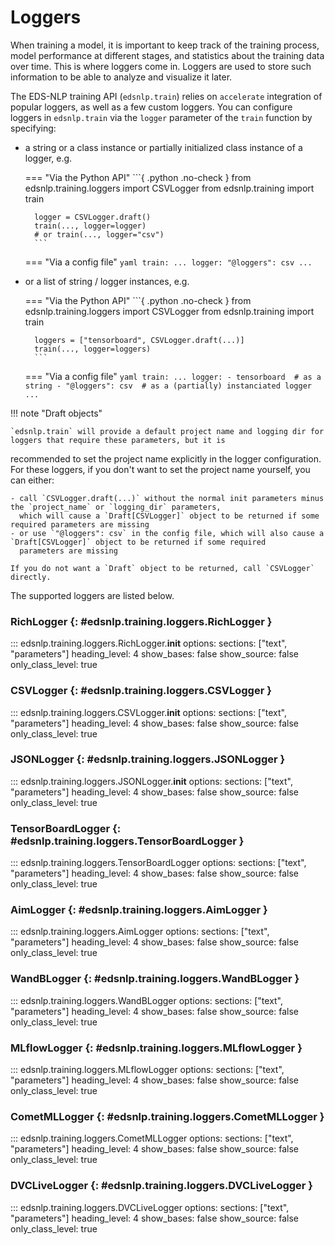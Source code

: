 # Loggers

When training a model, it is important to keep track of the training process, model performance at different stages, and statistics about the training data over time. This is where loggers come in. Loggers are used to store such information to be able to analyze and visualize it later.

The EDS-NLP training API (`edsnlp.train`) relies on `accelerate` integration of popular loggers, as well as a few custom loggers.
You can configure loggers in `edsnlp.train` via the `logger` parameter of the `train` function by specifying:

- a string or a class instance or partially initialized class instance of a logger, e.g.

    === "Via the Python API"
        ```{ .python .no-check }
        from edsnlp.training.loggers import CSVLogger
        from edsnlp.training import train

        logger = CSVLogger.draft()
        train(..., logger=logger)
        # or train(..., logger="csv")
        ```

    === "Via a config file"
        ```yaml
        train:
          ...
          logger:
            "@loggers": csv
            ...
        ```


- or a list of string / logger instances, e.g.

    === "Via the Python API"
        ```{ .python .no-check }
        from edsnlp.training.loggers import CSVLogger
        from edsnlp.training import train

        loggers = ["tensorboard", CSVLogger.draft(...)]
        train(..., logger=loggers)
        ```

    === "Via a config file"
        ```yaml
        train:
          ...
          logger:
              - tensorboard  # as a string
              - "@loggers": csv  # as a (partially) instanciated logger
                ...
        ```

!!! note "Draft objects"

    `edsnlp.train` will provide a default project name and logging dir for loggers that require these parameters, but it is
recommended to set the project name explicitly in the logger configuration. For these loggers, if you don't want to set
the project name yourself, you can either:

    - call `CSVLogger.draft(...)` without the normal init parameters minus the `project_name` or `logging_dir` parameters,
      which will cause a `Draft[CSVLogger]` object to be returned if some required parameters are missing
    - or use `"@loggers": csv` in the config file, which will also cause a `Draft[CSVLogger]` object to be returned if some required
      parameters are missing

    If you do not want a `Draft` object to be returned, call `CSVLogger` directly.

The supported loggers are listed below.

### RichLogger {: #edsnlp.training.loggers.RichLogger }

::: edsnlp.training.loggers.RichLogger.__init__
    options:
        sections: ["text", "parameters"]
        heading_level: 4
        show_bases: false
        show_source: false
        only_class_level: true

### CSVLogger {: #edsnlp.training.loggers.CSVLogger }

::: edsnlp.training.loggers.CSVLogger.__init__
    options:
        sections: ["text", "parameters"]
        heading_level: 4
        show_bases: false
        show_source: false
        only_class_level: true

### JSONLogger {: #edsnlp.training.loggers.JSONLogger }

::: edsnlp.training.loggers.JSONLogger.__init__
    options:
        sections: ["text", "parameters"]
        heading_level: 4
        show_bases: false
        show_source: false
        only_class_level: true

### TensorBoardLogger {: #edsnlp.training.loggers.TensorBoardLogger }

::: edsnlp.training.loggers.TensorBoardLogger
    options:
        sections: ["text", "parameters"]
        heading_level: 4
        show_bases: false
        show_source: false
        only_class_level: true

### AimLogger {: #edsnlp.training.loggers.AimLogger }

::: edsnlp.training.loggers.AimLogger
    options:
        sections: ["text", "parameters"]
        heading_level: 4
        show_bases: false
        show_source: false
        only_class_level: true

### WandBLogger {: #edsnlp.training.loggers.WandBLogger }

::: edsnlp.training.loggers.WandBLogger
    options:
        sections: ["text", "parameters"]
        heading_level: 4
        show_bases: false
        show_source: false
        only_class_level: true

### MLflowLogger {: #edsnlp.training.loggers.MLflowLogger }

::: edsnlp.training.loggers.MLflowLogger
    options:
        sections: ["text", "parameters"]
        heading_level: 4
        show_bases: false
        show_source: false
        only_class_level: true

### CometMLLogger {: #edsnlp.training.loggers.CometMLLogger }

::: edsnlp.training.loggers.CometMLLogger
    options:
        sections: ["text", "parameters"]
        heading_level: 4
        show_bases: false
        show_source: false
        only_class_level: true

### DVCLiveLogger {: #edsnlp.training.loggers.DVCLiveLogger }

::: edsnlp.training.loggers.DVCLiveLogger
    options:
        sections: ["text", "parameters"]
        heading_level: 4
        show_bases: false
        show_source: false
        only_class_level: true
